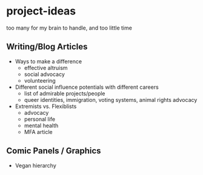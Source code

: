 # project-ideas
too many for my brain to handle, and too little time

## Writing/Blog Articles
* Ways to make a difference
  * effective altruism
  * social advocacy
  * volunteering
* Different social influence potentials with different careers
  * list of admirable projects/people
  * queer identities, immigration, voting systems, animal rights advocacy
* Extremists vs. Flexiblists
  * advocacy
  * personal life
  * mental health
  * MFA article
  
## Comic Panels / Graphics
* Vegan hierarchy

